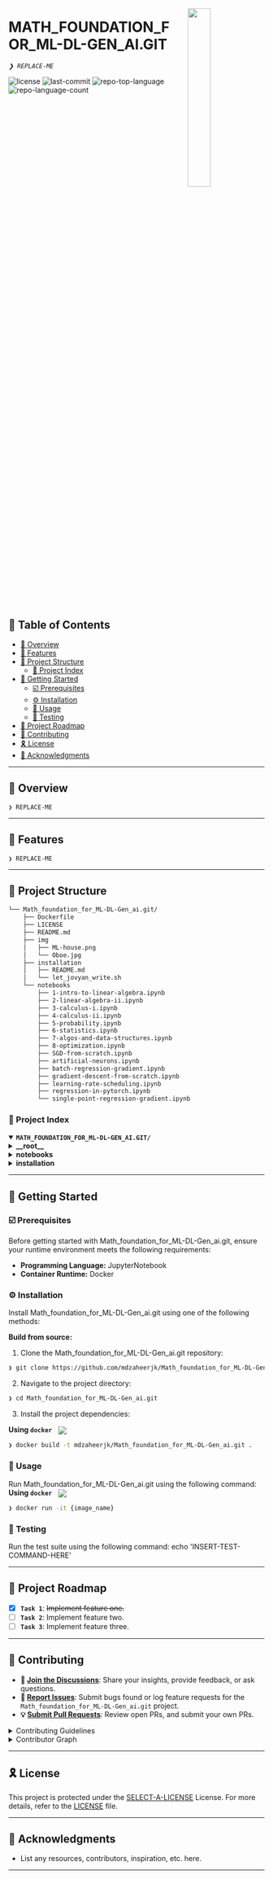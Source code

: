<div align="left" style="position: relative;">
<img src="https://img.icons8.com/external-tal-revivo-regular-tal-revivo/96/external-readme-is-a-easy-to-build-a-developer-hub-that-adapts-to-the-user-logo-regular-tal-revivo.png" align="right" width="30%" style="margin: -20px 0 0 20px;">
<h1>MATH_FOUNDATION_FOR_ML-DL-GEN_AI.GIT</h1>
<p align="left">
	<em><code>❯ REPLACE-ME</code></em>
</p>
<p align="left">
	<img src="https://img.shields.io/github/license/mdzaheerjk/Math_foundation_for_ML-DL-Gen_ai.git?style=default&logo=opensourceinitiative&logoColor=white&color=0080ff" alt="license">
	<img src="https://img.shields.io/github/last-commit/mdzaheerjk/Math_foundation_for_ML-DL-Gen_ai.git?style=default&logo=git&logoColor=white&color=0080ff" alt="last-commit">
	<img src="https://img.shields.io/github/languages/top/mdzaheerjk/Math_foundation_for_ML-DL-Gen_ai.git?style=default&color=0080ff" alt="repo-top-language">
	<img src="https://img.shields.io/github/languages/count/mdzaheerjk/Math_foundation_for_ML-DL-Gen_ai.git?style=default&color=0080ff" alt="repo-language-count">
</p>
<p align="left"><!-- default option, no dependency badges. -->
</p>
<p align="left">
	<!-- default option, no dependency badges. -->
</p>
</div>
<br clear="right">

## 🔗 Table of Contents

- [📍 Overview](#-overview)
- [👾 Features](#-features)
- [📁 Project Structure](#-project-structure)
  - [📂 Project Index](#-project-index)
- [🚀 Getting Started](#-getting-started)
  - [☑️ Prerequisites](#-prerequisites)
  - [⚙️ Installation](#-installation)
  - [🤖 Usage](#🤖-usage)
  - [🧪 Testing](#🧪-testing)
- [📌 Project Roadmap](#-project-roadmap)
- [🔰 Contributing](#-contributing)
- [🎗 License](#-license)
- [🙌 Acknowledgments](#-acknowledgments)

---

## 📍 Overview

<code>❯ REPLACE-ME</code>

---

## 👾 Features

<code>❯ REPLACE-ME</code>

---

## 📁 Project Structure

```sh
└── Math_foundation_for_ML-DL-Gen_ai.git/
    ├── Dockerfile
    ├── LICENSE
    ├── README.md
    ├── img
    │   ├── ML-house.png
    │   └── Oboe.jpg
    ├── installation
    │   ├── README.md
    │   └── let_jovyan_write.sh
    └── notebooks
        ├── 1-intro-to-linear-algebra.ipynb
        ├── 2-linear-algebra-ii.ipynb
        ├── 3-calculus-i.ipynb
        ├── 4-calculus-ii.ipynb
        ├── 5-probability.ipynb
        ├── 6-statistics.ipynb
        ├── 7-algos-and-data-structures.ipynb
        ├── 8-optimization.ipynb
        ├── SGD-from-scratch.ipynb
        ├── artificial-neurons.ipynb
        ├── batch-regression-gradient.ipynb
        ├── gradient-descent-from-scratch.ipynb
        ├── learning-rate-scheduling.ipynb
        ├── regression-in-pytorch.ipynb
        └── single-point-regression-gradient.ipynb
```


### 📂 Project Index
<details open>
	<summary><b><code>MATH_FOUNDATION_FOR_ML-DL-GEN_AI.GIT/</code></b></summary>
	<details> <!-- __root__ Submodule -->
		<summary><b>__root__</b></summary>
		<blockquote>
			<table>
			<tr>
				<td><b><a href='https://github.com/mdzaheerjk/Math_foundation_for_ML-DL-Gen_ai.git/blob/master/Dockerfile'>Dockerfile</a></b></td>
				<td><code>❯ REPLACE-ME</code></td>
			</tr>
			</table>
		</blockquote>
	</details>
	<details> <!-- notebooks Submodule -->
		<summary><b>notebooks</b></summary>
		<blockquote>
			<table>
			<tr>
				<td><b><a href='https://github.com/mdzaheerjk/Math_foundation_for_ML-DL-Gen_ai.git/blob/master/notebooks/3-calculus-i.ipynb'>3-calculus-i.ipynb</a></b></td>
				<td><code>❯ REPLACE-ME</code></td>
			</tr>
			<tr>
				<td><b><a href='https://github.com/mdzaheerjk/Math_foundation_for_ML-DL-Gen_ai.git/blob/master/notebooks/batch-regression-gradient.ipynb'>batch-regression-gradient.ipynb</a></b></td>
				<td><code>❯ REPLACE-ME</code></td>
			</tr>
			<tr>
				<td><b><a href='https://github.com/mdzaheerjk/Math_foundation_for_ML-DL-Gen_ai.git/blob/master/notebooks/1-intro-to-linear-algebra.ipynb'>1-intro-to-linear-algebra.ipynb</a></b></td>
				<td><code>❯ REPLACE-ME</code></td>
			</tr>
			<tr>
				<td><b><a href='https://github.com/mdzaheerjk/Math_foundation_for_ML-DL-Gen_ai.git/blob/master/notebooks/artificial-neurons.ipynb'>artificial-neurons.ipynb</a></b></td>
				<td><code>❯ REPLACE-ME</code></td>
			</tr>
			<tr>
				<td><b><a href='https://github.com/mdzaheerjk/Math_foundation_for_ML-DL-Gen_ai.git/blob/master/notebooks/2-linear-algebra-ii.ipynb'>2-linear-algebra-ii.ipynb</a></b></td>
				<td><code>❯ REPLACE-ME</code></td>
			</tr>
			<tr>
				<td><b><a href='https://github.com/mdzaheerjk/Math_foundation_for_ML-DL-Gen_ai.git/blob/master/notebooks/4-calculus-ii.ipynb'>4-calculus-ii.ipynb</a></b></td>
				<td><code>❯ REPLACE-ME</code></td>
			</tr>
			<tr>
				<td><b><a href='https://github.com/mdzaheerjk/Math_foundation_for_ML-DL-Gen_ai.git/blob/master/notebooks/SGD-from-scratch.ipynb'>SGD-from-scratch.ipynb</a></b></td>
				<td><code>❯ REPLACE-ME</code></td>
			</tr>
			<tr>
				<td><b><a href='https://github.com/mdzaheerjk/Math_foundation_for_ML-DL-Gen_ai.git/blob/master/notebooks/5-probability.ipynb'>5-probability.ipynb</a></b></td>
				<td><code>❯ REPLACE-ME</code></td>
			</tr>
			<tr>
				<td><b><a href='https://github.com/mdzaheerjk/Math_foundation_for_ML-DL-Gen_ai.git/blob/master/notebooks/regression-in-pytorch.ipynb'>regression-in-pytorch.ipynb</a></b></td>
				<td><code>❯ REPLACE-ME</code></td>
			</tr>
			<tr>
				<td><b><a href='https://github.com/mdzaheerjk/Math_foundation_for_ML-DL-Gen_ai.git/blob/master/notebooks/8-optimization.ipynb'>8-optimization.ipynb</a></b></td>
				<td><code>❯ REPLACE-ME</code></td>
			</tr>
			<tr>
				<td><b><a href='https://github.com/mdzaheerjk/Math_foundation_for_ML-DL-Gen_ai.git/blob/master/notebooks/single-point-regression-gradient.ipynb'>single-point-regression-gradient.ipynb</a></b></td>
				<td><code>❯ REPLACE-ME</code></td>
			</tr>
			<tr>
				<td><b><a href='https://github.com/mdzaheerjk/Math_foundation_for_ML-DL-Gen_ai.git/blob/master/notebooks/7-algos-and-data-structures.ipynb'>7-algos-and-data-structures.ipynb</a></b></td>
				<td><code>❯ REPLACE-ME</code></td>
			</tr>
			<tr>
				<td><b><a href='https://github.com/mdzaheerjk/Math_foundation_for_ML-DL-Gen_ai.git/blob/master/notebooks/gradient-descent-from-scratch.ipynb'>gradient-descent-from-scratch.ipynb</a></b></td>
				<td><code>❯ REPLACE-ME</code></td>
			</tr>
			<tr>
				<td><b><a href='https://github.com/mdzaheerjk/Math_foundation_for_ML-DL-Gen_ai.git/blob/master/notebooks/6-statistics.ipynb'>6-statistics.ipynb</a></b></td>
				<td><code>❯ REPLACE-ME</code></td>
			</tr>
			<tr>
				<td><b><a href='https://github.com/mdzaheerjk/Math_foundation_for_ML-DL-Gen_ai.git/blob/master/notebooks/learning-rate-scheduling.ipynb'>learning-rate-scheduling.ipynb</a></b></td>
				<td><code>❯ REPLACE-ME</code></td>
			</tr>
			</table>
		</blockquote>
	</details>
	<details> <!-- installation Submodule -->
		<summary><b>installation</b></summary>
		<blockquote>
			<table>
			<tr>
				<td><b><a href='https://github.com/mdzaheerjk/Math_foundation_for_ML-DL-Gen_ai.git/blob/master/installation/let_jovyan_write.sh'>let_jovyan_write.sh</a></b></td>
				<td><code>❯ REPLACE-ME</code></td>
			</tr>
			</table>
		</blockquote>
	</details>
</details>

---
## 🚀 Getting Started

### ☑️ Prerequisites

Before getting started with Math_foundation_for_ML-DL-Gen_ai.git, ensure your runtime environment meets the following requirements:

- **Programming Language:** JupyterNotebook
- **Container Runtime:** Docker


### ⚙️ Installation

Install Math_foundation_for_ML-DL-Gen_ai.git using one of the following methods:

**Build from source:**

1. Clone the Math_foundation_for_ML-DL-Gen_ai.git repository:
```sh
❯ git clone https://github.com/mdzaheerjk/Math_foundation_for_ML-DL-Gen_ai.git
```

2. Navigate to the project directory:
```sh
❯ cd Math_foundation_for_ML-DL-Gen_ai.git
```

3. Install the project dependencies:


**Using `docker`** &nbsp; [<img align="center" src="https://img.shields.io/badge/Docker-2CA5E0.svg?style={badge_style}&logo=docker&logoColor=white" />](https://www.docker.com/)

```sh
❯ docker build -t mdzaheerjk/Math_foundation_for_ML-DL-Gen_ai.git .
```




### 🤖 Usage
Run Math_foundation_for_ML-DL-Gen_ai.git using the following command:
**Using `docker`** &nbsp; [<img align="center" src="https://img.shields.io/badge/Docker-2CA5E0.svg?style={badge_style}&logo=docker&logoColor=white" />](https://www.docker.com/)

```sh
❯ docker run -it {image_name}
```


### 🧪 Testing
Run the test suite using the following command:
echo 'INSERT-TEST-COMMAND-HERE'

---
## 📌 Project Roadmap

- [X] **`Task 1`**: <strike>Implement feature one.</strike>
- [ ] **`Task 2`**: Implement feature two.
- [ ] **`Task 3`**: Implement feature three.

---

## 🔰 Contributing

- **💬 [Join the Discussions](https://github.com/mdzaheerjk/Math_foundation_for_ML-DL-Gen_ai.git/discussions)**: Share your insights, provide feedback, or ask questions.
- **🐛 [Report Issues](https://github.com/mdzaheerjk/Math_foundation_for_ML-DL-Gen_ai.git/issues)**: Submit bugs found or log feature requests for the `Math_foundation_for_ML-DL-Gen_ai.git` project.
- **💡 [Submit Pull Requests](https://github.com/mdzaheerjk/Math_foundation_for_ML-DL-Gen_ai.git/blob/main/CONTRIBUTING.md)**: Review open PRs, and submit your own PRs.

<details closed>
<summary>Contributing Guidelines</summary>

1. **Fork the Repository**: Start by forking the project repository to your github account.
2. **Clone Locally**: Clone the forked repository to your local machine using a git client.
   ```sh
   git clone https://github.com/mdzaheerjk/Math_foundation_for_ML-DL-Gen_ai.git
   ```
3. **Create a New Branch**: Always work on a new branch, giving it a descriptive name.
   ```sh
   git checkout -b new-feature-x
   ```
4. **Make Your Changes**: Develop and test your changes locally.
5. **Commit Your Changes**: Commit with a clear message describing your updates.
   ```sh
   git commit -m 'Implemented new feature x.'
   ```
6. **Push to github**: Push the changes to your forked repository.
   ```sh
   git push origin new-feature-x
   ```
7. **Submit a Pull Request**: Create a PR against the original project repository. Clearly describe the changes and their motivations.
8. **Review**: Once your PR is reviewed and approved, it will be merged into the main branch. Congratulations on your contribution!
</details>

<details closed>
<summary>Contributor Graph</summary>
<br>
<p align="left">
   <a href="https://github.com{/mdzaheerjk/Math_foundation_for_ML-DL-Gen_ai.git/}graphs/contributors">
      <img src="https://contrib.rocks/image?repo=mdzaheerjk/Math_foundation_for_ML-DL-Gen_ai.git">
   </a>
</p>
</details>

---

## 🎗 License

This project is protected under the [SELECT-A-LICENSE](https://choosealicense.com/licenses) License. For more details, refer to the [LICENSE](https://choosealicense.com/licenses/) file.

---

## 🙌 Acknowledgments

- List any resources, contributors, inspiration, etc. here.

---
